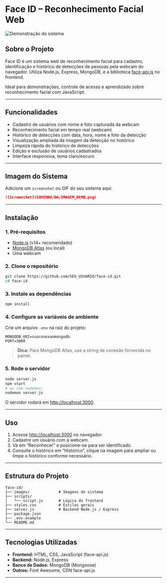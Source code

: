 # Face ID – Reconhecimento Facial Web

![Demonstração do sistema](<img width="1897" height="937" alt="image" src="https://github.com/user-attachments/assets/3157f37a-afdc-4622-b5cc-6ca41140fcb7" />)

## Sobre o Projeto

Face ID é um sistema web de reconhecimento facial para cadastro, identificação e histórico de detecções de pessoas pela webcam do navegador. Utiliza Node.js, Express, MongoDB, e a biblioteca [face-api.js](https://github.com/justadudewhohacks/face-api.js) no frontend.

Ideal para demonstrações, controle de acesso e aprendizado sobre reconhecimento facial com JavaScript.

---

## Funcionalidades

- Cadastro de usuários com nome e foto capturada da webcam
- Reconhecimento facial em tempo real (webcam)
- Histórico de detecções com data, hora, nome e foto da detecção
- Visualização ampliada da imagem da detecção no histórico
- Limpeza rápida do histórico de detecções
- Edição e exclusão de usuários cadastrados
- Interface responsiva, tema claro/escuro

---

## Imagem do Sistema

Adicione um `screenshot` ou GIF do seu sistema aqui:

```md
![Screenshot](CAMINHO/DA/IMAGEM_DEMO.png)
```

---

## Instalação

### 1. Pré-requisitos

- [Node.js](https://nodejs.org/) (v14+ recomendado)
- [MongoDB Atlas](https://www.mongodb.com/cloud/atlas) (ou local)
- Uma webcam

### 2. Clone o repositório

```bash
git clone https://github.com/SEU_USUARIO/face-id.git
cd face-id
```

### 3. Instale as dependências

```bash
npm install
```

### 4. Configure as variáveis de ambiente

Crie um arquivo `.env` na raiz do projeto:

```
MONGODB_URI=suaconexaomongodb
PORT=3000
```

> **Dica:** Para MongoDB Atlas, use a string de conexão fornecida no painel.

### 5. Rode o servidor

```bash
node server.js
npm start
# ou com nodemon:
nodemon server.js
```

O servidor rodará em [http://localhost:3000](http://localhost:3000).

---

## Uso

1. Acesse [http://localhost:3000](http://localhost:3000) no navegador.
2. Cadastre um usuário com a webcam.
3. Vá em “Reconhecer” e posicione-se para ser identificado.
4. Consulte o histórico em “Histórico”, clique na imagem para ampliar ou limpe o histórico conforme necessário.

---

## Estrutura do Projeto

```
face-id/
├── images/             # Imagens do sistema
├── scripts/
│   └── script.js       # Lógica do frontend
├── styles.css          # Estilos gerais
├── server.js           # Backend Node.js / Express
├── package.json
├── .env.example
└── README.md
```

---

## Tecnologias Utilizadas

- **Frontend:** HTML, CSS, JavaScript (face-api.js)
- **Backend:** Node.js, Express
- **Banco de Dados:** MongoDB (Mongoose)
- **Outros:** Font Awesome, CDN face-api.js

---

